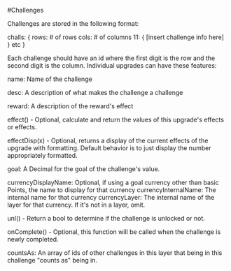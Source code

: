 #Challenges

Challenges are stored in the following format:

challs: {
  rows: # of rows
  cols: # of columns
  11: {
    [insert challenge info here]
  }
  etc
}

Each challenge should have an id where the first digit is the row and the second digit is the column. Individual upgrades can have these features:

name: Name of the challenge

desc: A description of what makes the challenge a challenge

reward: A description of the reward's effect

effect() - Optional, calculate and return the values of this upgrade's effects or effects.

effectDisp(x) - Optional, returns a display of the current effects of the upgrade with formatting. Default behavior is to just display the number appropriately formatted.

goal: A Decimal for the goal of the challenge's value.

currencyDisplayName: Optional, if using a goal currency other than basic Points, the name to display for that currency
currencyInternalName: The internal name for that currency
currencyLayer: The internal name of the layer for that currency. If it's not in a layer, omit.

unl() - Return a bool to determine if the challenge is unlocked or not.

onComplete() - Optional, this function will be called when the challenge is newly completed.

countsAs: An array of ids of other challenges in this layer that being in this challenge "counts as" being in. 
